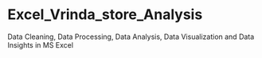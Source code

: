 # Excel_Vrinda_store_Analysis
Data Cleaning, Data Processing, Data Analysis, Data Visualization and Data Insights in MS Excel
